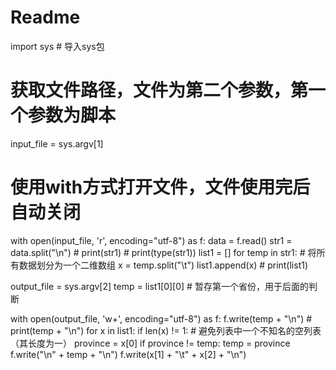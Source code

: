 # Readme
import sys  # 导入sys包


# 获取文件路径，文件为第二个参数，第一个参数为脚本
input_file = sys.argv[1]
# 使用with方式打开文件，文件使用完后自动关闭
with open(input_file, 'r',  encoding="utf-8") as f:
    data = f.read()
    str1 = data.split("\n")
    # print(str1)
    # print(type(str1))
    list1 = []
    for temp in str1:  # 将所有数据划分为一个二维数组
        x = temp.split("\t")
        list1.append(x)
    # print(list1)


output_file = sys.argv[2]
temp = list1[0][0]  # 暂存第一个省份，用于后面的判断


with open(output_file, 'w+',  encoding="utf-8") as f:
    f.write(temp + "\n")
    # print(temp + "\n")
    for x in list1:
        if len(x) != 1:  # 避免列表中一个不知名的空列表（其长度为一）
            province = x[0]
            if province != temp:
                temp = province
                f.write("\n" + temp + "\n")
            f.write(x[1] + "\t" + x[2] + "\n")

